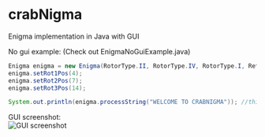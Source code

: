 crabNigma
=========

Enigma implementation in Java with GUI

No gui example: (Check out EnigmaNoGuiExample.java)
```java
Enigma enigma = new Enigma(RotorType.II, RotorType.IV, RotorType.I, ReflectorType.UKW_B, new Plugboard().addConnection('G', 'T').addConnection('J', 'P'));
enigma.setRot1Pos(4);
enigma.setRot2Pos(7);
enigma.setRot3Pos(14);

System.out.println(enigma.processString("WELCOME TO CRABNIGMA")); //this will result NSVGUHR EC HLDSUESWY
```

GUI screenshot:  
![GUI screenshot](http://dl.kotcrab.pl/github/crabnigma.png)
